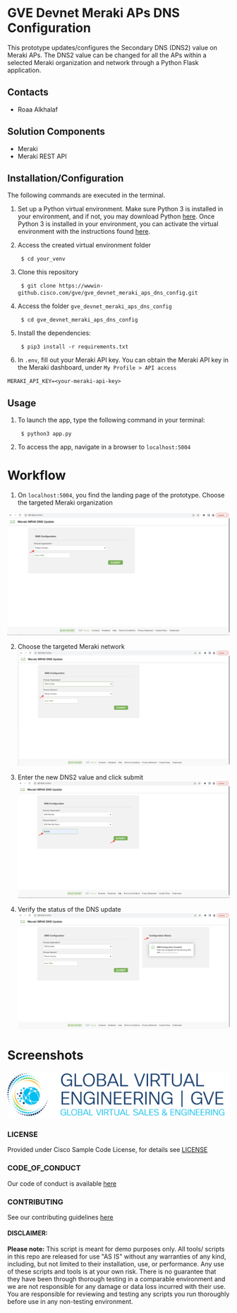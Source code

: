 # GVE Devnet Meraki APs DNS Configuration
This prototype updates/configures the Secondary DNS (DNS2) value on Meraki APs. The DNS2 value can be changed for all the APs within a selected Meraki organization and network through a Python Flask application. 

## Contacts
* Roaa Alkhalaf

## Solution Components
* Meraki
* Meraki REST API

## Installation/Configuration

The following commands are executed in the terminal.

1. Set up a Python virtual environment. Make sure Python 3 is installed in your environment, and if not, you may download Python [here](https://www.python.org/downloads/). 
Once Python 3 is installed in your environment, you can activate the virtual environment with the instructions found [here](https://docs.python.org/3/tutorial/venv.html). 

2. Access the created virtual environment folder

        $ cd your_venv

3. Clone this repository

        $ git clone https://wwwin-github.cisco.com/gve/gve_devnet_meraki_aps_dns_config.git


4. Access the folder `gve_devnet_meraki_aps_dns_config`

        $ cd gve_devnet_meraki_aps_dns_config

5. Install the dependencies:

        $ pip3 install -r requirements.txt

6. In `.env`, fill out your Meraki API key. You can obtain the Meraki API key in the Meraki dashboard, under `My Profile > API access`

```
MERAKI_API_KEY=<your-meraki-api-key>
```

## Usage
1. To launch the app, type the following command in your terminal:

        $ python3 app.py

2. To access the app, navigate in a browser to `localhost:5004`


# Workflow

1. On `localhost:5004`, you find the landing page of the prototype. Choose the targeted Meraki organization

![](IMAGES/1.png)

2. Choose the targeted Meraki network 
![](IMAGES/2.png)

3. Enter the new DNS2 value and click submit 
![](IMAGES/3.png)

4. Verify the status of the DNS update
![](IMAGES/4.png)





# 



# Screenshots

![/IMAGES/0image.png](/IMAGES/0image.png)

### LICENSE

Provided under Cisco Sample Code License, for details see [LICENSE](LICENSE.md)

### CODE_OF_CONDUCT

Our code of conduct is available [here](CODE_OF_CONDUCT.md)

### CONTRIBUTING

See our contributing guidelines [here](CONTRIBUTING.md)

#### DISCLAIMER:
<b>Please note:</b> This script is meant for demo purposes only. All tools/ scripts in this repo are released for use "AS IS" without any warranties of any kind, including, but not limited to their installation, use, or performance. Any use of these scripts and tools is at your own risk. There is no guarantee that they have been through thorough testing in a comparable environment and we are not responsible for any damage or data loss incurred with their use.
You are responsible for reviewing and testing any scripts you run thoroughly before use in any non-testing environment.

